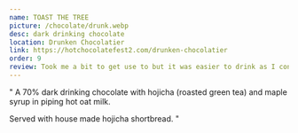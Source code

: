 ```yaml
---
name: TOAST THE TREE
picture: /chocolate/drunk.webp
desc: dark drinking chocolate
location: Drunken Chocolatier
link: https://hotchocolatefest2.com/drunken-chocolatier
order: 9
review: Took me a bit to get use to but it was easier to drink as I continued. Something about the texture just made it really enjoyable to drink!
---
```


"
A 70% dark drinking chocolate with hojicha (roasted green tea) and maple syrup in piping hot oat milk.

Served with house made hojicha shortbread.
"
